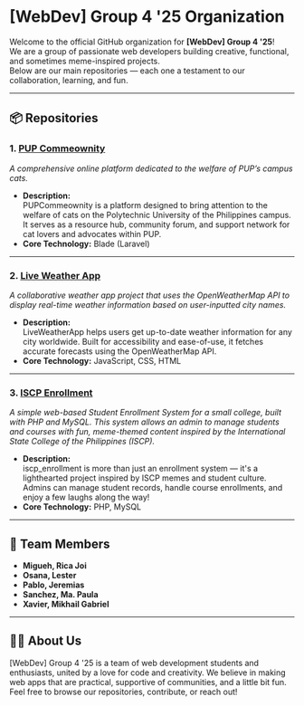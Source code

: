 # [WebDev] Group 4 '25 Organization

Welcome to the official GitHub organization for **[WebDev] Group 4 '25**!  
We are a group of passionate web developers building creative, functional, and sometimes meme-inspired projects.  
Below are our main repositories — each one a testament to our collaboration, learning, and fun.

---

## 📦 Repositories

### 1. [PUP Commeownity](https://github.com/WebDev-Group-4-25/PUPCommeownity)
*A comprehensive online platform dedicated to the welfare of PUP’s campus cats.*

- **Description:**  
  PUPCommeownity is a platform designed to bring attention to the welfare of cats on the Polytechnic University of the Philippines campus. It serves as a resource hub, community forum, and support network for cat lovers and advocates within PUP.
- **Core Technology:** Blade (Laravel)

---

### 2. [Live Weather App](https://github.com/WebDev-Group-4-25/LiveWeatherApp)
*A collaborative weather app project that uses the OpenWeatherMap API to display real-time weather information based on user-inputted city names.*

- **Description:**  
  LiveWeatherApp helps users get up-to-date weather information for any city worldwide. Built for accessibility and ease-of-use, it fetches accurate forecasts using the OpenWeatherMap API.
- **Core Technology:** JavaScript, CSS, HTML

---

### 3. [ISCP Enrollment](https://github.com/WebDev-Group-4-25/iscp_enrollment)
*A simple web-based Student Enrollment System for a small college, built with PHP and MySQL. This system allows an admin to manage students and courses with fun, meme-themed content inspired by the International State College of the Philippines (ISCP).*

- **Description:**  
  iscp_enrollment is more than just an enrollment system — it's a lighthearted project inspired by ISCP memes and student culture. Admins can manage student records, handle course enrollments, and enjoy a few laughs along the way!
- **Core Technology:** PHP, MySQL

---

## 👥 Team Members

- **Migueh, Rica Joi**
- **Osana, Lester**
- **Pablo, Jeremias**
- **Sanchez, Ma. Paula**
- **Xavier, Mikhail Gabriel**

---

## 🧑‍💻 About Us

[WebDev] Group 4 '25 is a team of web development students and enthusiasts, united by a love for code and creativity. 
We believe in making web apps that are practical, supportive of communities, and a little bit fun.
Feel free to browse our repositories, contribute, or reach out!
